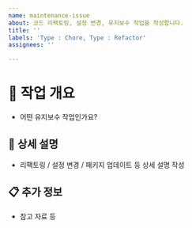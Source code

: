 ```yaml
---
name: maintenance-issue
about: 코드 리팩토링, 설정 변경, 유지보수 작업을 작성합니다.
title: ''
labels: 'Type : Chore, Type : Refactor'
assignees: ''

---
```


# 🔧 작업 개요

- 어떤 유지보수 작업인가요?

## 📝 상세 설명

- 리팩토링 / 설정 변경 / 패키지 업데이트 등 상세 설명 작성

## 📋 추가 정보

- 참고 자료 등
